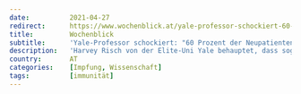```yaml
---
date:          2021-04-27
redirect:      https://www.wochenblick.at/yale-professor-schockiert-60-prozent-der-neupatienten-sind-geimpfte/
title:         Wochenblick
subtitle:      'Yale-Professor schockiert: "60 Prozent der Neupatienten sind Geimpfte"'
description:   'Harvey Risch von der Elite-Uni Yale behauptet, dass sogar die Mehrheit der neuen Corona-Fälle bereits eine Impfung erhalten hätten. '
country:       AT
categories:    [Impfung, Wissenschaft]
tags:          [immunität]
---
```

